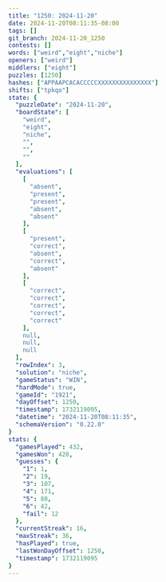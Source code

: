 ```yaml
---
title: "1250: 2024-11-20"
date: 2024-11-20T08:11:35-08:00
tags: []
git_branch: 2024-11-20_1250
contests: []
words: ["weird","eight","niche"]
openers: ["weird"]
middlers: ["eight"]
puzzles: [1250]
hashes: ["APPAAPCACACCCCCXXXXXXXXXXXXXXX"]
shifts: ["tpkqo"]
state: {
  "puzzleDate": "2024-11-20",
  "boardState": [
    "weird",
    "eight",
    "niche",
    "",
    "",
    ""
  ],
  "evaluations": [
    [
      "absent",
      "present",
      "present",
      "absent",
      "absent"
    ],
    [
      "present",
      "correct",
      "absent",
      "correct",
      "absent"
    ],
    [
      "correct",
      "correct",
      "correct",
      "correct",
      "correct"
    ],
    null,
    null,
    null
  ],
  "rowIndex": 3,
  "solution": "niche",
  "gameStatus": "WIN",
  "hardMode": true,
  "gameId": "1921",
  "dayOffset": 1250,
  "timestamp": 1732119095,
  "datetime": "2024-11-20T08:11:35",
  "schemaVersion": "0.22.0"
}
stats: {
  "gamesPlayed": 432,
  "gamesWon": 420,
  "guesses": {
    "1": 1,
    "2": 19,
    "3": 107,
    "4": 171,
    "5": 80,
    "6": 42,
    "fail": 12
  },
  "currentStreak": 16,
  "maxStreak": 36,
  "hasPlayed": true,
  "lastWonDayOffset": 1250,
  "timestamp": 1732119095
}
---
```

<!-- more -->

